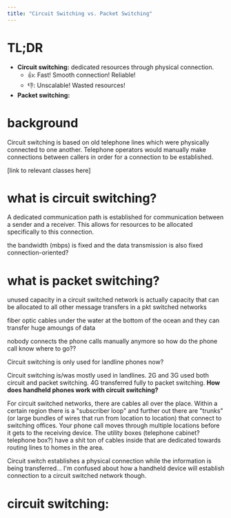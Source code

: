 ```yaml
---
title: "Circuit Switching vs. Packet Switching"
---
```


# TL;DR
- **Circuit switching:** dedicated resources through physical connection.
    - 👍: Fast! Smooth connection! Reliable!
    - 👎: Unscalable! Wasted resources!
- **Packet switching:**

# background
Circuit switching is based on old telephone lines which were physically connected to one another. Telephone operators would manually make connections between callers in order for a connection to be established. 






















[link to relevant classes here]

# what is circuit switching?
A dedicated communication path is established for communication between a sender and a receiver. This allows for resources to be allocated specifically to this connection.

the bandwidth (mbps) is fixed and the data transmission is also fixed
connection-oriented?

# what is packet switching?

unused capacity in a circuit switched network is actually capacity that can be allocated to all other message transfers in a pkt switched networks

fiber optic cables under the water at the bottom of the ocean and they can transfer huge amoungs of data

nobody connects the phone calls manually anymore so how do the phone call know where to go??

Circuit switching is only used for landline phones now?










Circuit switching is/was mostly used in landlines.
2G and 3G used both circuit and packet switching. 4G transferred fully to packet switching. **How does handheld phones work with circuit switching?**

For circuit switched networks, there are cables all over the place.
Within a certain region there is a "subscriber loop" and further out there are "trunks" (or large bundles of wires that run from location to location) that connect to switching offices.
Your phone call moves through multiple locations before it gets to the receiving device.
The utility boxes (telephone cabinet? telephone box?) have a shit ton of cables inside that are dedicated towards routing lines to homes in the area.

Circuit switch establishes a physical connection while the information is being transferred... I'm confused about how a handheld device will establish connection to a circuit switched network though. 



# circuit switching: 























